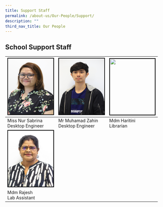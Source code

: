 ```yaml
---
title: Support Staff
permalink: /about-us/Our-People/Support/
description: ""
third_nav_title: Our People
---
```

## School Support Staff

|<img style="width:146px; height:180px; border:2px double black" src="/images/About%20Us/Our%20People/Support%20Staff/Sabrina.jpg"> | <img style="border:2px double black; width:146px; height:180px" src="/images/About%20Us/Our%20People/Support%20Staff/Zahin3.jpg">|<img style="border:2px double black;  width:145px; height:180px;" src="/images/About%20Us/Our%20People/Support%20Staff/Hartini_2021.jpg"> |
| -------- | -------- | -------- |
| Miss Nur Sabrina<br>Desktop Engineer <br> | Mr Muhamad Zahin<br> Desktop Engineer<br></a> | Mdm Haritini<br> Librarian<br>| 
|<img style="width:146px; height:180px; border:2px double black" src="/images/About%20Us/Our%20People/Support%20Staff/Mdm%20Rajesh.jpg"> |||
| Mdm Rajesh<br>Lab Assistant |  |  |

